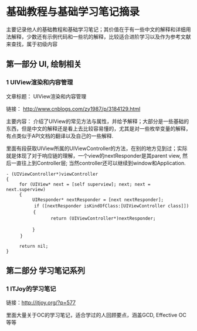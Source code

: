 # 基础教程与基础学习笔记摘录

主要记录他人的基础教程和基础学习笔记；其价值在于有一些中文的解释和详细用法解释，少数还有示例代码和一些坑的解释，比较适合进阶学习以及作为参考文献来查找，属于初级内容

## 第一部分 UI, 绘制相关

### 1 UIView渲染和内容管理
文章标题：
UIView渲染和内容管理

链接：
http://www.cnblogs.com/zy1987/p/3184129.html

主要内容：
介绍了UIView的常见方法与属性，并给予解释；大部分是一些基础的东西，但是中文的解释还是看上去比较容易懂的，尤其是对一些枚举变量的解释，有点类似于API文档的翻译以及自己的一些解释.


里面有段获取UIView所属的UIViewController的方法，在别的地方见到过；实际就是体现了对于响应链的理解，一个view的nextResponder是其parent view, 然后一直往上到Controller层; 当然controller还可以继续到window和Application.


	- (UIViewController*)viewController
	{
	     for (UIView* next = [self superview]; next; next = next.superview)
	     {
	          UIResponder* nextResponder = [next nextResponder];
	    　　　　if ([nextResponder isKindOfClass:[UIViewController class]]) 
	　　　　　  {
	       　　　　　　return (UIViewController*)nextResponder;
	 
	     　　　}
	  　　}
	     
	     return nil;
	}                


## 第二部分 学习笔记系列

### 1 ITJoy的学习笔记 
链接：http://itjoy.org/?p=577

里面大量关于OC的学习笔记，适合学过的人回顾要点，涵盖GCD, Effective OC等等
